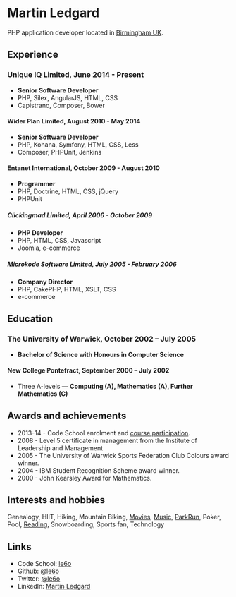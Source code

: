 Martin Ledgard
==============

PHP application developer located in [Birmingham UK][].

## Experience

### Unique IQ Limited, June 2014 - Present
* **Senior Software Developer**
* PHP, Silex, AngularJS, HTML, CSS
* Capistrano, Composer, Bower

#### Wider Plan Limited, August 2010 - May 2014
* **Senior Software Developer**
* PHP, Kohana, Symfony, HTML, CSS, Less
* Composer, PHPUnit, Jenkins

#### Entanet International, October 2009 - August 2010
* **Programmer**
* PHP, Doctrine, HTML, CSS, jQuery
* PHPUnit

##### Clickingmad Limited, April 2006 - October 2009
* **PHP Developer**
* PHP, HTML, CSS, Javascript
* Joomla, e-commerce

##### Microkode Software Limited, July 2005 - February 2006
* **Company Director**
* PHP, CakePHP, HTML, XSLT, CSS
* e-commerce

## Education

### The University of Warwick, October 2002 – July 2005
* **Bachelor of Science with Honours in Computer Science**

#### New College Pontefract, September 2000 – July 2002
* Three A-levels — **Computing (A), Mathematics (A), Further Mathematics (C)**

## Awards and achievements

* 2013-14 - Code School enrolment and [course participation][code-school].
* 2008 - Level 5 certificate in management from the Institute of Leadership and Management
* 2005 - The University of Warwick Sports Federation Club Colours award winner.
* 2004 - IBM Student Recognition Scheme award winner.
* 2000 - John Kearsley Award for Mathematics.

## Interests and hobbies

Genealogy, HIIT, Hiking, Mountain Biking, [Movies][], [Music][], [ParkRun][],
Poker, Pool, [Reading][], Snowboarding, Sports fan, Technology

## Links

* Code School: [le6o][code-school]
* Github:      [@le6o](http://github.com/le6o)
* Twitter:     [@le6o](http://twitter.com/le6o)
* LinkedIn:    [Martin Ledgard](http://uk.linkedin.com/in/ledgard)

[Birmingham UK]: https://www.google.co.uk/maps/preview/@52.4774376,-1.8636315,11z

[code-school]: https://www.codeschool.com/users/le6o

[Movies]: http://imdb.com/user/ur3229776
[Music]: http://last.fm/user/le6o
[Parkrun]: http://www.parkrun.org.uk/results/athleteresultshistory/?athleteNumber=147723
[Reading]: https://www.goodreads.com/le6o
